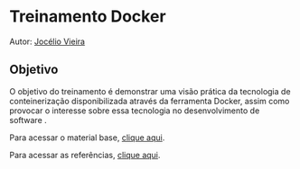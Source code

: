 # Treinamento Docker
Autor: [Jocélio Vieira](https://github.com/joceliovieira)

## Objetivo
O objetivo do treinamento é demonstrar uma visão prática da tecnologia de conteinerização disponibilizada através da ferramenta Docker, assim como provocar o interesse sobre essa tecnologia no desenvolvimento de software .

Para acessar o material base, [clique aqui](/docs/doc01.md).

Para acessar as referências, [clique aqui](/docs/refs.md).